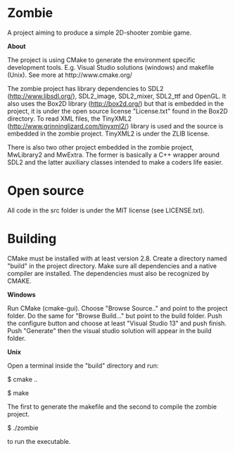 Zombie
======
A project aiming to produce a simple 2D-shooter zombie game.

<p><b> About </b></p>
The project is using CMake to generate the environment specific development 
tools. E.g. Visual Studio solutions (windows) and makefile (Unix). See more 
at http://www.cmake.org/

The zombie project has library dependencies to SDL2 (http://www.libsdl.org/), 
SDL2_image, SDL2_mixer, SDL2_ttf and OpenGL. It also uses the Box2D library 
(http://box2d.org/) but that is embedded in the project, it is under the 
open source license "License.txt" found in the Box2D directory. To read 
XML files, the TinyXML2 (http://www.grinninglizard.com/tinyxml2/) library is 
used and the source is embedded in the zombie project. TinyXML2 is under 
the ZLIB license.

There is also two other project embedded in the zombie project, MwLibrary2 
and MwExtra. The former is basically a C++ wrapper around SDL2 and the latter 
auxiliary classes intended to make a coders life easier.

Open source
======
All code in the src folder is under the MIT license (see LICENSE.txt).

Building
======
CMake must be installed with at least version 2.8. Create a directory named 
"build" in the project directory. Make sure all dependencies and a native 
compiler are installed. The dependencies must also be recognized by CMAKE.

<p><b> Windows </b></p>
Run CMake (cmake-gui). Choose "Browse Source.." and point to the project folder.
Do the same for "Browse Build..." but point to the build folder.
Push the configure button and choose at least "Visual Studio 13" and push finish.
Push "Generate" then the visual studio solution will appear in the build folder.

<p><b> Unix </b></p>
Open a terminal inside the "build" directory and run:

<p>$ cmake ..</p>
<p>$ make</p>

The first to generate the makefile and the second to compile the zombie project.

<p>$ ./zombie</p>

to run the executable.
